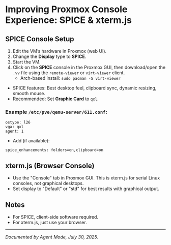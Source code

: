 # Improving Proxmox Console Experience: SPICE & xterm.js

## SPICE Console Setup
1. Edit the VM’s hardware in Proxmox (web UI).
2. Change the **Display** type to **SPICE**.
3. Start the VM.
4. Click on the **SPICE** console in the Proxmox GUI, then download/open the `.vv` file using the `remote-viewer` or `virt-viewer` client.
   - Arch-based install: `sudo pacman -S virt-viewer`

- SPICE features: Best desktop feel, clipboard sync, dynamic resizing, smooth mouse.
- Recommended: Set **Graphic Card** to `qxl`.

### Example `/etc/pve/qemu-server/611.conf`:
```
ostype: l26
vga: qxl
agent: 1
```
- Add (if available):
```
spice_enhancements: folders=on,clipboard=on
```

## xterm.js (Browser Console)
- Use the "Console" tab in Proxmox GUI. This is xterm.js for serial Linux consoles, not graphical desktops.
- Set display to "Default" or "std" for best results with graphical output.

## Notes
- For SPICE, client-side software required.
- For xterm.js, just use your browser.

---
*Documented by Agent Mode, July 30, 2025.*

